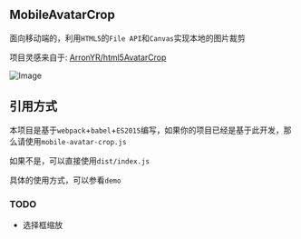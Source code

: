 ## MobileAvatarCrop

面向移动端的，利用`HTML5`的`File API`和`Canvas`实现本地的图片裁剪

项目灵感来自于: [ArronYR/html5AvatarCrop](https://github.com/ArronYR/html5AvatarCrop)

![Image](http://ogm3yb1rm.bkt.clouddn.com/ipic/czyc5.jpg)

## 引用方式

本项目是基于`webpack`+`babel`+`ES2015`编写，如果你的项目已经是基于此开发，那么请使用`mobile-avatar-crop.js`

如果不是，可以直接使用`dist/index.js`

具体的使用方式，可以参看`demo`

### TODO

+ 选择框缩放
